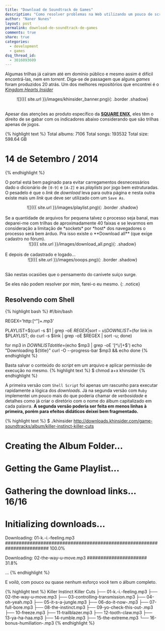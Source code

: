 ```yaml
---
title: "Download de Soundtrack de Games"
description: "Como resolver problemas na Web utilizando um pouco de scripting"
author: "Naner Nunes"
layout: post
permalink: download-de-soundtrack-de-games
comments: true
share: true
categories:
  - development
  - games
dsq_thread_id:
  - 3016093609
---
```


Algumas trilhas já caíram até em domínio público e mesmo assim é difícil encontrá-las, nem em *torrent*. Diga-se de passagem que alguns *games* foram produzidos 20 atrás.<!--more--> Um dos melhores repositórios que encontrei é o [*Kingdom Hearts Insider*][khinsider]

<center><div markdown="1">
![]({{ site.url }}/images/khinsider_banner.png){: .border .shadow}
</div></center>

<br />

Apesar das atenções ao produto específico da [**SQUARE ENIX**][squareenix], eles têm o direito de se gabar com os indicadores abaixo considerando que são trilhas apenas de jogos.

{% highlight text %}
Total albums:   7106
Total songs:  193532
Total size:   598.64 GB

# 14 de Setembro / 2014
{% endhighlight %}

O portal está bem paginado para evitar carregamentos desnecessários dado o dicionário de `[0-9]` e `[A-Z]` e as *playlists* por jogo bem estruturadas. O pesadelo é que o *link* de *download* leva para outra página e nesta outra existe mais um *link* que deve ser utilizado com um `Save As`. 

<center><div markdown="1">
![]({{ site.url }}/images/playlist.png){: .border .shadow}
</div></center>

<br />
Se a quantidade de arquivos for pequena talvez o processo seja banal, mas deparei-me com trilhas de aproximadamente 40 faixas e se levarmos em consideração a limitação de *sockets* por *host* dos navegadores o processo será bem árduo. Pra isso existe o **Download all** (que exige cadastro no fórum).

<center><div markdown="1">
![]({{ site.url }}/images/download_all.png){: .shadow}
</div></center>

<br />
E depois de cadastrado e logado...

<center><div markdown="1">
![]({{ site.url }}/images/ooops.png){: .border .shadow}
</div></center>

<br />

São nestas ocasiões que o pensamento do canivete suíço surge.

Se eles não podem resolver por mim, farei-o eu mesmo.
{: .notice}

## Resolvendo com Shell

{% highlight bash %}
#!/bin/bash

REGEX='http:[^"]+\.mp3'

PLAYLIST=$(curl -s $1 | grep -oE $REGEX | sort -u)
DOWNLIST=$(for link in $PLAYLIST; do curl -s $link | grep -oE $REGEX | sort -u; done)

for mp3 in $DOWNLIST
do
  title=$(echo $mp3 | grep -oE '[^\/]+$')
  echo "Downloading ${title}"
  curl -O --progress-bar $mp3 && echo
done
{% endhighlight %}


Basta salvar o conteúdo do *script* em um arquivo e aplicar permissão de execução no mesmo.
{% highlight text %}
$ chmod a+x khinsider
{% endhighlight %}


A primeira versão com `Shell Script` foi apenas um rascunho para executar rapidamente a lógica dos *downloads*. Já na segunda versão com `Ruby` implementei um pouco mais do que poderia chamar de *verbosidade* e detalhes como já criar o diretório com o nome do álbum capitalizado em cada palavra. **A segunda versão poderia ser feita em menos linhas à primeira, porém para efeitos didáticos deixei bem fragmentado.**

{% highlight text %}
$ ./khinsider http://downloads.khinsider.com/game-soundtracks/album/killer-instinct-killer-cuts

# Creating the Album Folder...
# Getting the Game Playlist...
# Gathering the download links... 16/16
# Initializing downloads...

Downloading: 01-k.-i.-feeling.mp3
######################################################################## 100.0%

Downloading: 02-the-way-u-move.mp3
######################                                                    31.8%

...
{% endhighlight %}

E *voilà*, com pouco ou quase nenhum esforço você tem o álbum completo.

{% highlight text %}
Killer Instinct Killer Cuts
├── 01-k.-i.-feeling.mp3
├── 02-the-way-u-move.mp3
├── 03-controlling-transmission.mp3
├── 04-oh-yeah.mp3
├── 05-it-s-a-jungle.mp3
├── 06-do-it-now-.mp3
├── 07-full-bore.mp3
├── 08-the-instinct.mp3
├── 09-yo-check-this-out-.mp3
├── 10-freeze.mp3
├── 11-trailblazer.mp3
├── 12-tooth-claw.mp3
├── 13-ya-ha-haa.mp3
├── 14-rumble.mp3
├── 15-the-extreme.mp3
└── 16-bonus-humiliation-.mp3
{% endhighlight %}


[khinsider]: http://www.khinsider.com
[squareenix]: http://www.square-enix.com
